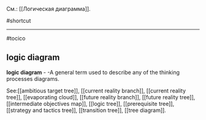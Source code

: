 См.: [[Логическая диаграмма]].

#shortcut




<hr/>

#tocico

## logic diagram

<b>logic diagram</b> - -A general term used to describe any of the thinking processes diagrams.  



See:[[ambitious target tree]], [[current reality branch]], [[current reality tree]], [[evaporating cloud]], [[future reality branch]], [[future reality tree]], [[intermediate objectives map]], [[logic tree]], [[prerequisite tree]], [[strategy and tactics tree]], [[transition tree]], [[tree diagram]].
